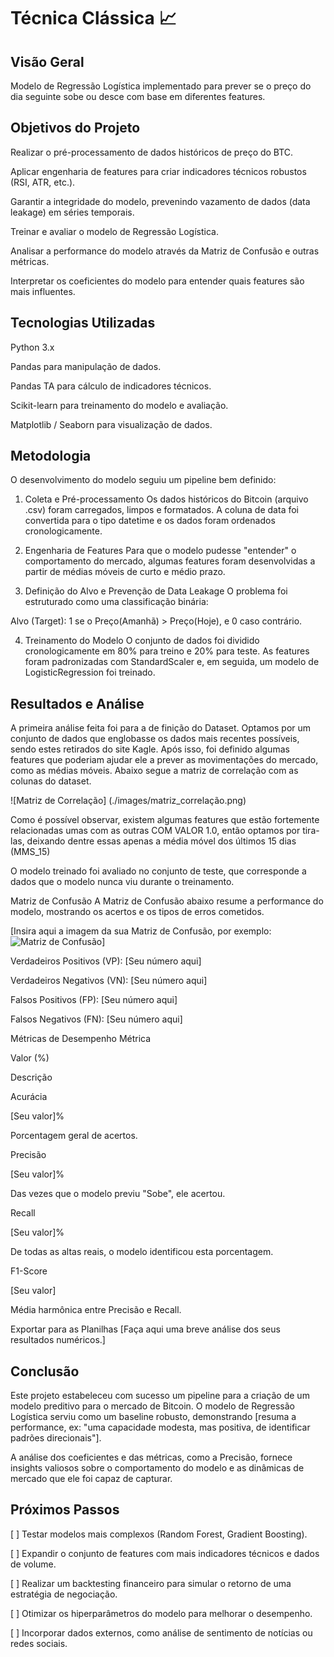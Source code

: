 # Técnica Clássica 📈

## Visão Geral

Modelo de Regressão Logística implementado para prever se o preço do dia seguinte sobe ou desce com base em diferentes features.

## Objetivos do Projeto

Realizar o pré-processamento de dados históricos de preço do BTC.

Aplicar engenharia de features para criar indicadores técnicos robustos (RSI, ATR, etc.).

Garantir a integridade do modelo, prevenindo vazamento de dados (data leakage) em séries temporais.

Treinar e avaliar o modelo de Regressão Logística.

Analisar a performance do modelo através da Matriz de Confusão e outras métricas.

Interpretar os coeficientes do modelo para entender quais features são mais influentes.

## Tecnologias Utilizadas
Python 3.x

Pandas para manipulação de dados.

Pandas TA para cálculo de indicadores técnicos.

Scikit-learn para treinamento do modelo e avaliação.

Matplotlib / Seaborn para visualização de dados.

## Metodologia
O desenvolvimento do modelo seguiu um pipeline bem definido:

1. Coleta e Pré-processamento
Os dados históricos do Bitcoin (arquivo .csv) foram carregados, limpos e formatados. A coluna de data foi convertida para o tipo datetime e os dados foram ordenados cronologicamente.

2. Engenharia de Features
Para que o modelo pudesse "entender" o comportamento do mercado, algumas features foram desenvolvidas a partir de médias móveis de curto e médio prazo.

3. Definição do Alvo e Prevenção de Data Leakage
O problema foi estruturado como uma classificação binária:

Alvo (Target): 1 se o Preço(Amanhã) > Preço(Hoje), e 0 caso contrário.

4. Treinamento do Modelo
O conjunto de dados foi dividido cronologicamente em 80% para treino e 20% para teste. As features foram padronizadas com StandardScaler e, em seguida, um modelo de LogisticRegression foi treinado.

## Resultados e Análise

A primeira análise feita foi para a de finição do Dataset. Optamos por um conjunto de dados que englobasse os dados mais recentes possíveis, sendo estes retirados do site Kagle. Após isso, foi definido algumas features que poderiam ajudar ele a prever as movimentações do mercado, como as médias móveis. Abaixo segue a matriz de correlação com as colunas do dataset.

![Matriz de Correlação] (./images/matriz_correlação.png)

Como é possível observar, existem algumas features que estão fortemente relacionadas umas com as outras COM VALOR 1.0, então optamos por tira-las, deixando dentre essas apenas a média móvel dos últimos 15 dias (MMS_15)

O modelo treinado foi avaliado no conjunto de teste, que corresponde a dados que o modelo nunca viu durante o treinamento.

Matriz de Confusão
A Matriz de Confusão abaixo resume a performance do modelo, mostrando os acertos e os tipos de erros cometidos.

[Insira aqui a imagem da sua Matriz de Confusão, por exemplo: ![Matriz de Confusão](imagens/matriz_confusao.png)]

Verdadeiros Positivos (VP): [Seu número aqui]

Verdadeiros Negativos (VN): [Seu número aqui]

Falsos Positivos (FP): [Seu número aqui]

Falsos Negativos (FN): [Seu número aqui]

Métricas de Desempenho
Métrica

Valor (%)

Descrição

Acurácia

[Seu valor]%

Porcentagem geral de acertos.

Precisão

[Seu valor]%

Das vezes que o modelo previu "Sobe", ele acertou.

Recall

[Seu valor]%

De todas as altas reais, o modelo identificou esta porcentagem.

F1-Score

[Seu valor]

Média harmônica entre Precisão e Recall.


Exportar para as Planilhas
[Faça aqui uma breve análise dos seus resultados numéricos.]

## Conclusão
Este projeto estabeleceu com sucesso um pipeline para a criação de um modelo preditivo para o mercado de Bitcoin. O modelo de Regressão Logística serviu como um baseline robusto, demonstrando [resuma a performance, ex: "uma capacidade modesta, mas positiva, de identificar padrões direcionais"].

A análise dos coeficientes e das métricas, como a Precisão, fornece insights valiosos sobre o comportamento do modelo e as dinâmicas de mercado que ele foi capaz de capturar.

## Próximos Passos
[ ] Testar modelos mais complexos (Random Forest, Gradient Boosting).

[ ] Expandir o conjunto de features com mais indicadores técnicos e dados de volume.

[ ] Realizar um backtesting financeiro para simular o retorno de uma estratégia de negociação.

[ ] Otimizar os hiperparâmetros do modelo para melhorar o desempenho.

[ ] Incorporar dados externos, como análise de sentimento de notícias ou redes sociais.